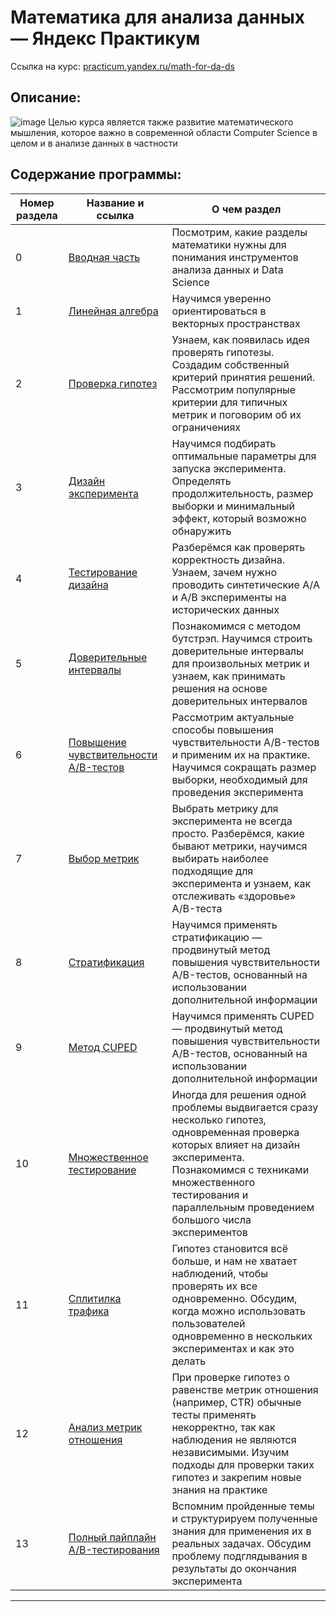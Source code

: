 # Математика для анализа данных — Яндекс Практикум


Ссылка на курс: [practicum.yandex.ru/math-for-da-ds](https://practicum.yandex.ru/math-for-da-ds/)


## Описание:
![image](https://github.com/user-attachments/assets/896cfae2-182f-4452-b2ee-d59bf7263e66)
Целью курса является также развитие математического мышления, которое важно в современной области Computer Science в целом и в анализе данных в частности

## Содержание программы:
| Номер раздела | Название и ссылка | О чем раздел                                                     |
|---------------|-------------------|------------------------------------------------------------------|
|0              |[Вводная часть](https://github.com/alexkit-kat/karpov_courses_ab_simulator/tree/master/1.%20%D0%97%D0%BD%D0%B0%D0%BA%D0%BE%D0%BC%D1%81%D1%82%D0%B2%D0%BE%20%D1%81%20A-B-%D1%82%D0%B5%D1%81%D1%82%D0%B8%D1%80%D0%BE%D0%B2%D0%B0%D0%BD%D0%B8%D0%B5%D0%BC.%20%D0%9E%D1%81%D0%BD%D0%BE%D0%B2%D1%8B%20%D1%81%D1%82%D0%B0%D1%82%D0%B8%D1%81%D1%82%D0%B8%D0%BA%D0%B8)|Посмотрим, какие разделы математики нужны для понимания инструментов анализа данных и Data Science|
|1              |[Линейная алгебра](https://github.com/alexkit-kat/karpov_courses_ab_simulator/tree/master/1.%20%D0%97%D0%BD%D0%B0%D0%BA%D0%BE%D0%BC%D1%81%D1%82%D0%B2%D0%BE%20%D1%81%20A-B-%D1%82%D0%B5%D1%81%D1%82%D0%B8%D1%80%D0%BE%D0%B2%D0%B0%D0%BD%D0%B8%D0%B5%D0%BC.%20%D0%9E%D1%81%D0%BD%D0%BE%D0%B2%D1%8B%20%D1%81%D1%82%D0%B0%D1%82%D0%B8%D1%81%D1%82%D0%B8%D0%BA%D0%B8)|Научимся уверенно ориентироваться в векторных пространствах|
|2              |[Проверка гипотез](https://github.com/alexkit-kat/karpov_courses_ab_simulator/tree/master/2.%20%D0%9F%D1%80%D0%BE%D0%B2%D0%B5%D1%80%D0%BA%D0%B0%20%D0%B3%D0%B8%D0%BF%D0%BE%D1%82%D0%B5%D0%B7)|Узнаем, как появилась идея проверять гипотезы. Создадим собственный критерий принятия решений. Рассмотрим популярные критерии для типичных метрик и поговорим об их ограничениях|
|3              |[Дизайн эксперимента](https://github.com/alexkit-kat/karpov_courses_ab_simulator/tree/master/3.%20%D0%94%D0%B8%D0%B7%D0%B0%D0%B9%D0%BD%20%D1%8D%D0%BA%D1%81%D0%BF%D0%B5%D1%80%D0%B8%D0%BC%D0%B5%D0%BD%D1%82%D0%B0)|Научимся подбирать оптимальные параметры для запуска эксперимента. Определять продолжительность, размер выборки и минимальный эффект, который возможно обнаружить|
|4              |[Тестирование дизайна](-)|Разберёмся как проверять корректность дизайна. Узнаем, зачем нужно проводить синтетические A/A и A/B эксперименты на исторических данных|
|5              |[Доверительные интервалы](-)|Познакомимся с методом бутстрэп. Научимся строить доверительные интервалы для произвольных метрик и узнаем, как принимать решения на основе доверительных интервалов|
|6              |[Повышение чувствительности A/B-тестов](-)|Рассмотрим актуальные способы повышения чувствительности A/B-тестов и применим их на практике. Научимся сокращать размер выборки, необходимый для проведения эксперимента|
|7              |[Выбор метрик](-)|Выбрать метрику для эксперимента не всегда просто. Разберёмся, какие бывают метрики, научимся выбирать наиболее подходящие для эксперимента и узнаем, как отслеживать «здоровье» A/B-теста|
|8              |[Стратификация](-)|Научимся применять стратификацию — продвинутый метод повышения чувствительности A/B-тестов, основанный на использовании дополнительной информации|
|9              |[Метод CUPED](-)|Научимся применять CUPED — продвинутый метод повышения чувствительности A/B-тестов, основанный на использовании дополнительной информации|
|10             |[Множественное тестирование](-)|Иногда для решения одной проблемы выдвигается сразу несколько гипотез, одновременная проверка которых влияет на дизайн эксперимента. Познакомимся с техниками множественного тестирования и параллельным проведением большого числа экспериментов|
|11             |[Сплитилка трафика](-)|Гипотез становится всё больше, и нам не хватает наблюдений, чтобы проверять их все одновременно. Обсудим, когда можно использовать пользователей одновременно в нескольких экспериментах и как это делать|
|12             |[Анализ метрик отношения](-)|При проверке гипотез о равенстве метрик отношения (например, CTR) обычные тесты применять некорректно, так как наблюдения не являются независимыми. Изучим подходы для проверки таких гипотез и закрепим новые знания на практике|
|13             |[Полный пайплайн A/B-тестирования](-)|Вспомним пройденные темы и структурируем полученные знания для применения их в реальных задачах. Обсудим проблему подглядывания в результаты до окончания эксперимента|

---
